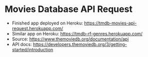 # Movies Database API Request

* Finished app deployed on Heroku:   https://tmdb-movies-api-request.herokuapp.com/
* Similar app on Heroku: https://tmdb-rf-genres.herokuapp.com/
* Source: https://www.themoviedb.org/documentation/api
* API docs: https://developers.themoviedb.org/3/getting-started/introduction
